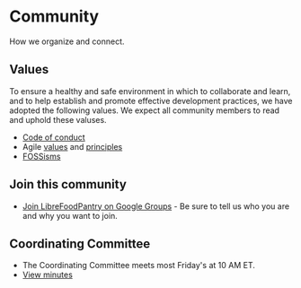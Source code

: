 # Community
How we organize and connect.

## Values
To ensure a healthy and safe environment in which to collaborate and learn, and to help establish and promote effective development practices, we have adopted the following values. We expect all community members to read and uphold these valuses.

- [Code of conduct](https://github.com/LibreFoodPantry/.github/blob/master/CODE_OF_CONDUCT.md)
- Agile [values](https://agilemanifesto.org/) and [principles](https://agilemanifesto.org/principles.html)
- [FOSSisms](https://opensource.com/education/14/6/16-foss-principles-for-educators)

## Join this community

- [Join LibreFoodPantry on Google Groups](https://groups.google.com/forum/#!forum/LibreFoodPantry/join) - Be sure to tell us who you are and why you want to join.

## Coordinating Committee

- The Coordinating Committee meets most Friday's at 10 AM ET.
- [View minutes](https://docs.google.com/document/d/1gpGWGhg9zVT4OAfoed0cuiybHz6v0wlWSiO7sfQRRIQ/edit?usp=sharing)
